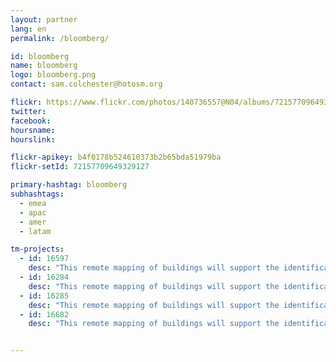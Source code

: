 ```yaml
---
layout: partner
lang: en
permalink: /bloomberg/

id: bloomberg
name: bloomberg
logo: bloomberg.png
contact: sam.colchester@hotosm.org

flickr: https://www.flickr.com/photos/140736557@N04/albums/72157709649329127
twitter: 
facebook: 
hoursname:
hourslink:

flickr-apikey: b4f0178b524610373b2b65bda51979ba
flickr-setId: 72157709649329127

primary-hashtag: bloomberg
subhashtags:
  - emea
  - apac
  - amer
  - latam

tm-projects:
  - id: 16597
    desc: "This remote mapping of buildings will support the identification and characterization of settlements, as well as the implementation of planned activities and largely the generation of data for humanitarian activities."
  - id: 16284
    desc: "This remote mapping of buildings will support the identification and characterization of settlements, as well as the implementation of planned activities and largely the generation of data for humanitarian activities."
  - id: 16285
    desc: "This remote mapping of buildings will support the identification and characterization of settlements, as well as the implementation of planned activities and largely the generation of data for humanitarian activities."
  - id: 16682
    desc: "This remote mapping of buildings will support the identification and characterization of settlements, as well as the implementation of planned activities and largely the generation of data for humanitarian activities."


---
```

